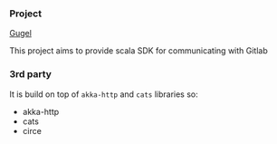 ### Project


[Gugel](wwww.google.com)

This project aims to provide scala SDK for communicating with Gitlab



### 3rd party

It is build on top of `akka-http` and `cats` libraries
so:

* akka-http
* cats
* circe